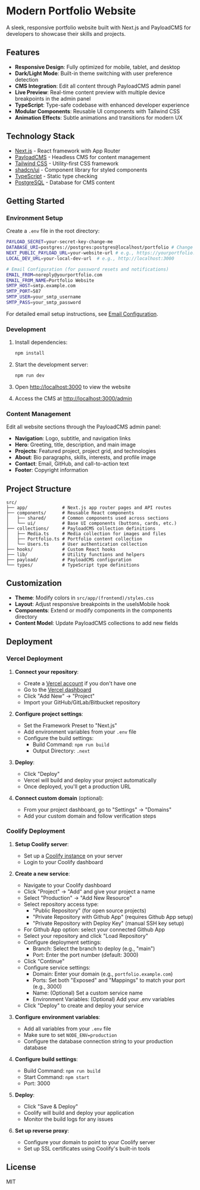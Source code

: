 # Modern Portfolio Website

A sleek, responsive portfolio website built with Next.js and PayloadCMS for developers to showcase their skills and projects.

## Features

- **Responsive Design**: Fully optimized for mobile, tablet, and desktop
- **Dark/Light Mode**: Built-in theme switching with user preference detection
- **CMS Integration**: Edit all content through PayloadCMS admin panel
- **Live Preview**: Real-time content preview with multiple device breakpoints in the admin panel
- **TypeScript**: Type-safe codebase with enhanced developer experience
- **Modular Components**: Reusable UI components with Tailwind CSS
- **Animation Effects**: Subtle animations and transitions for modern UX

## Technology Stack

- [Next.js](https://nextjs.org) - React framework with App Router
- [PayloadCMS](https://payloadcms.com) - Headless CMS for content management
- [Tailwind CSS](https://tailwindcss.com) - Utility-first CSS framework
- [shadcn/ui](https://ui.shadcn.com) - Component library for styled components
- [TypeScript](https://www.typescriptlang.org) - Static type checking
- [PostgreSQL](https://www.postgresql.org) - Database for CMS content

## Getting Started

### Environment Setup

Create a `.env` file in the root directory:

```bash
PAYLOAD_SECRET=your-secret-key-change-me
DATABASE_URI=postgres://postgres:postgres@localhost/portfolio # Change to your PostgreSQL connection string
NEXT_PUBLIC_PAYLOAD_URL=your-website-url # e.g., https://yourportfolio.com
LOCAL_DEV_URL=your-local-dev-url  # e.g., http://localhost:3000

# Email Configuration (for password resets and notifications)
EMAIL_FROM=noreply@yourportfolio.com
EMAIL_FROM_NAME=Portfolio Website
SMTP_HOST=smtp.example.com
SMTP_PORT=587
SMTP_USER=your_smtp_username
SMTP_PASS=your_smtp_password
```

For detailed email setup instructions, see [Email Configuration](./docs/email-setup.md).

### Development

1. Install dependencies:

    ```bash
    npm install
    ```

2. Start the development server:

    ```bash
    npm run dev
    ```

3. Open [http://localhost:3000](http://localhost:3000) to view the website
4. Access the CMS at [http://localhost:3000/admin](http://localhost:3000/admin)

### Content Management

Edit all website sections through the PayloadCMS admin panel:

- **Navigation**: Logo, subtitle, and navigation links
- **Hero**: Greeting, title, description, and main image
- **Projects**: Featured project, project grid, and technologies
- **About**: Bio paragraphs, skills, interests, and profile image
- **Contact**: Email, GitHub, and call-to-action text
- **Footer**: Copyright information

## Project Structure

```
src/
├── app/             # Next.js app router pages and API routes
├── components/      # Reusable React components
│   ├── shared/      # Common components used across sections
│   └── ui/          # Base UI components (buttons, cards, etc.)
├── collections/     # PayloadCMS collection definitions
│   ├── Media.ts     # Media collection for images and files
│   ├── Portfolio.ts # Portfolio content collection
│   └── Users.ts     # User authentication collection
├── hooks/           # Custom React hooks
├── lib/             # Utility functions and helpers
├── payload/         # PayloadCMS configuration
└── types/           # TypeScript type definitions
```

## Customization

- **Theme**: Modify colors in `src/app/(frontend)/styles.css`
- **Layout**: Adjust responsive breakpoints in the useIsMobile hook
- **Components**: Extend or modify components in the components directory
- **Content Model**: Update PayloadCMS collections to add new fields

## Deployment

### Vercel Deployment

1. **Connect your repository**:

    - Create a [Vercel account](https://vercel.com/signup) if you don't have one
    - Go to the [Vercel dashboard](https://vercel.com/dashboard)
    - Click "Add New" → "Project"
    - Import your GitHub/GitLab/Bitbucket repository

2. **Configure project settings**:

    - Set the Framework Preset to "Next.js"
    - Add environment variables from your `.env` file
    - Configure the build settings:
        - Build Command: `npm run build`
        - Output Directory: `.next`

3. **Deploy**:

    - Click "Deploy"
    - Vercel will build and deploy your project automatically
    - Once deployed, you'll get a production URL

4. **Connect custom domain** (optional):
    - From your project dashboard, go to "Settings" → "Domains"
    - Add your custom domain and follow verification steps

### Coolify Deployment

1. **Setup Coolify server**:

    - Set up a [Coolify instance](https://coolify.io/) on your server
    - Login to your Coolify dashboard

2. **Create a new service**:

    - Navigate to your Coolify dashboard
    - Click "Project" → "Add" and give your project a name
    - Select "Production" → "Add New Resource"
    - Select repository access type:
        - "Public Repository" (for open source projects)
        - "Private Repository with Github App" (requires Github App setup)
        - "Private Repository with Deploy Key" (manual SSH key setup)
    - For Github App option: select your connected Github App
    - Select your repository and click "Load Repository"
    - Configure deployment settings:
        - Branch: Select the branch to deploy (e.g., "main")
        - Port: Enter the port number (default: 3000)
    - Click "Continue"
    - Configure service settings:
        - Domain: Enter your domain (e.g., `portfolio.example.com`)
        - Ports: Set both "Exposed" and "Mappings" to match your port (e.g., 3000)
        - Name: (Optional) Set a custom service name
        - Environment Variables: (Optional) Add your .env variables
    - Click "Deploy" to create and deploy your service

3. **Configure environment variables**:

    - Add all variables from your `.env` file
    - Make sure to set `NODE_ENV=production`
    - Configure the database connection string to your production database

4. **Configure build settings**:

    - Build Command: `npm run build`
    - Start Command: `npm start`
    - Port: 3000

5. **Deploy**:

    - Click "Save & Deploy"
    - Coolify will build and deploy your application
    - Monitor the build logs for any issues

6. **Set up reverse proxy**:
    - Configure your domain to point to your Coolify server
    - Set up SSL certificates using Coolify's built-in tools

## License

MIT
